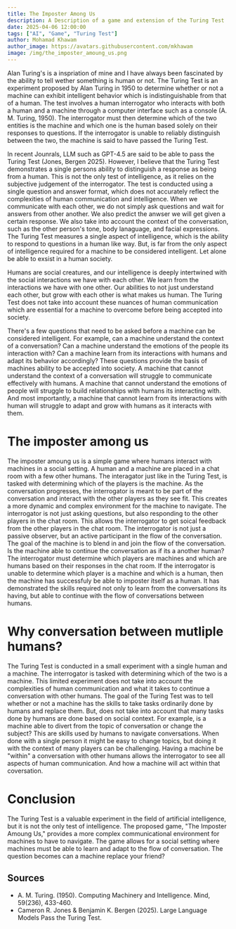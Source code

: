 ```yaml
---
title: The Imposter Among Us
description: A Description of a game and extension of the Turing Test
date: 2025-04-06 12:00:00
tags: ["AI", "Game", "Turing Test"]
author: Mohamad Khawam
author_image: https://avatars.githubusercontent.com/mkhawam
image: /img/the_imposter_amoung_us.png
---
```


Alan Turing's is a inspriation of mine and I have always been fascinated by the ability to tell wether something is human or not. The Turing Test is an experiment proposed by Alan Turing in 1950 to determine whether or not a machine can exhibit intelligent behavior which is indistinguishable from that of a human. The test involves a human interrogator who interacts with both a human and a machine through a computer interface such as a console (A. M. Turing, 1950). The interrogator must then determine which of the two entities is the machine and which one is the human based solely on their responses to questions. If the interrogator is unable to reliably distinguish between the two, the machine is said to have passed the Turing Test.

In recent Jounrals, LLM such as GPT-4.5 are said to be able to pass the Turing Test (Jones, Bergen 2025). However, I believe that the Turing Test demonstrates a single persons ability to distinguish a response as being from a human. This is not the only test of intelligence, as it relies on the subjective judgement of the interrogator. The test is conducted using a single question and answer format, which does not accurately reflect the complexities of human communication and intelligence. When we communicate with each other, we do not simply ask questions and wait for answers from other another. We also predict the anwser we will get given a certain response. We also take into account the context of the conversation, such as the other person's tone, body lanaguage, and facial expressions. The Turing Test measures a single aspect of intelligence, which is the ability to respond to questions in a human like way. But, is far from the only aspect of intelligence required for a machine to be considered intelligent. Let alone be able to exsist in a human society.

Humans are social creatures, and our intelligence is deeply intertwined with the social interactions we have with each other. We learn from the interactions we have with one other. Our abilities to not just understand each other, but grow with each other is what makes us human. The Turing Test does not take into account these nuances of human communication which are essential for a machine to overcome before being accepted into society.

There's a few questions that need to be asked before a machine can be considered intelligent. For example, can a machine understand the context of a conversation? Can a machine understand the emotions of the people its interaction with? Can a machine learn from its interactions with humans and adapt its behavior accordingly? These questions provide the basis of machines ability to be accepted into society. A machine that cannot understand the context of a conversation will struggle to communicate effectively with humans. A machine that cannot understand the emotions of people will struggle to build relationships with humans its interacting with. And most importantly, a machine that cannot learn from its interactions with human will struggle to adapt and grow with humans as it interacts with them.

# The imposter among us

The imposter amoung us is a simple game where humans interact with machines in a social setting. A human and a machine are placed in a chat room with a few other humans. The interagator just like in the Turing Test, is tasked with determining which of the players is the machine. As the conversation progresses, the interrogator is meant to be part of the conversation and interact with the other players as they see fit. This creates a more dynamic and complex environment for the machine to navigate. The interrogator is not just asking questions, but also responding to the other players in the chat room. This allows the interrogator to get soical feedback from the other players in the chat room. The interrogator is not just a passive observer, but an active participant in the flow of the conversation. The goal of the machine is to blend in and join the flow of the conversation. Is the machine able to continue the conversation as if its a another human? The interrogator must determine which players are machines and which are humans based on their responses in the chat room. If the interrogator is unable to determine which player is a machine and which is a human, then the machine has successfuly be able to imposter itself as a human. It has demonstrated the skills required not only to learn from the conversations its having, but able to continue with the flow of conversations between humans.

# Why conversation between mutliple humans?

The Turing Test is conducted in a small experiment with a single human and a machine. The interrogator is tasked with determining which of the two is a machine. This limited experiment does not take into account the complexities of human communication and what it takes to continue a conversation with other humans. The goal of the Turing Test was to tell whether or not a machine has the skills to take tasks ordinarily done by humans and replace them. But, does not take into account that many tasks done by humans are done based on social context. For example, is a machine able to divert from the topic of conversation or change the subject? This are skills used by humans to navigate conversations. When done with a single person it might be easy to change topics, but doing it with the context of many players can be challenging. Having a machine be "within" a conversation with other humans allows the interrogator to see all aspects of human communication. And how a machine will act within that coversation.

# Conclusion

The Turing Test is a valuable experiment in the field of artificial intelligence, but it is not the only test of intelligence. The proposed game, "The Imposter Amoung Us," provides a more complex communicational environment for machines to have to navigate. The game allows for a social setting where machines must be able to learn and adapt to the flow of conversation. The question becomes can a machine replace your friend?

## Sources

-   A. M. Turing. (1950). Computing Machinery and Intelligence. Mind, 59(236), 433-460.
-   Cameron R. Jones & Benjamin K. Bergen (2025). Large Language Models Pass the Turing Test.
